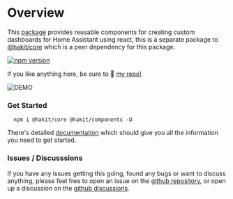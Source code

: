 # Overview

This [package](https://www.npmjs.com/package/@hakit/components) provides reusable components for creating custom dashboards for Home Assistant using react, this is a separate package to [@hakit/core](https://www.npmjs.com/package/@hakit/core) which is a peer dependency for this package.

[![npm version](https://badge.fury.io/js/@hakit%2Fcomponents.svg)](https://badge.fury.io/js/@hakit%2Fcomponents)

If you like anything here, be sure to 🌟 [my repo!](https://github.com/shannonhochkins/ha-component-kit)

![DEMO](https://github.com/shannonhochkins/ha-component-kit/blob/master/stories/hakit-demo.gif?raw=true)

### Get Started

```
  npm i @hakit/core @hakit/components -D
```

There's detailed [documentation](https://shannonhochkins.github.io/ha-component-kit) which should give you all the information you need to get started.

### Issues / Discusssions
If you have any issues getting this going, found any bugs or want to discuss anything, please feel free to open an issue on the [github repository](https://github.com/shannonhochkins/ha-component-kit/issues), or open up a discussion on the [github discussions](https://github.com/shannonhochkins/ha-component-kit/discussions).

